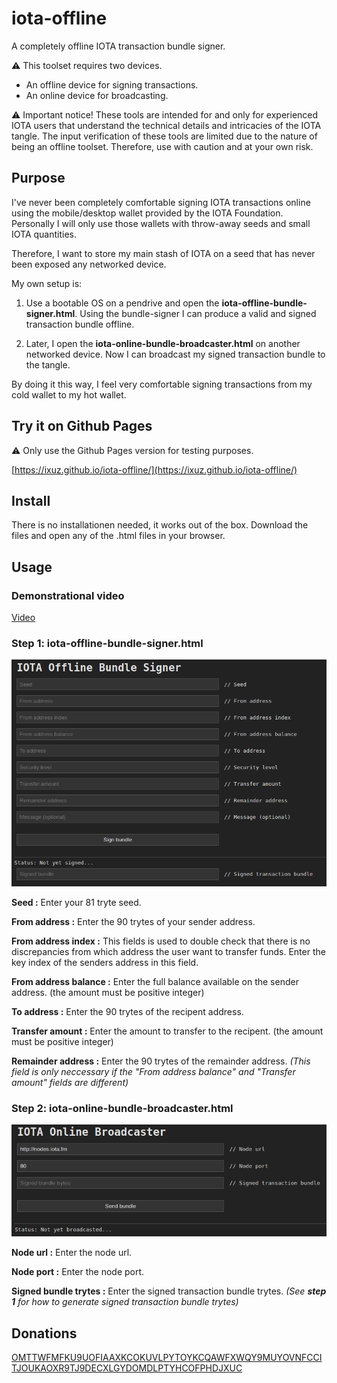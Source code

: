 # iota-offline
A completely offline IOTA transaction bundle signer.

:warning: This toolset requires two devices.
* An offline device for signing transactions.
* An online device for broadcasting.

:warning: Important notice! These tools are intended for and only for experienced IOTA users that understand the technical details and intricacies of the IOTA tangle. The input verification of these tools are limited due to the nature of being an offline toolset. Therefore, use with caution and at your own risk.

## Purpose
I've never been completely comfortable signing IOTA transactions online using the mobile/desktop wallet provided by the IOTA Foundation. Personally I will only use those wallets with throw-away seeds and small IOTA quantities.

Therefore, I want to store my main stash of IOTA on a seed that has never been exposed any networked device.

My own setup is:
1. Use a bootable OS on a pendrive and open the **iota-offline-bundle-signer.html**.
Using the bundle-signer I can produce a valid and signed transaction bundle offline.

2. Later, I open the **iota-online-bundle-broadcaster.html** on another networked device.
Now I can broadcast my signed transaction bundle to the tangle.

By doing it this way, I feel very comfortable signing transactions from my cold wallet to my hot wallet.

## Try it on Github Pages
:warning: Only use the Github Pages version for testing purposes.

[https://ixuz.github.io/iota-offline/](https://ixuz.github.io/iota-offline/)

## Install
There is no installationen needed, it works out of the box.
Download the files and open any of the .html files in your browser.

## Usage

### Demonstrational video

[Video](https://www.youtube.com/watch?v=hKLVcqpdBLc)

### Step 1: iota-offline-bundle-signer.html ###

![bundle-signer.png](https://github.com/ixuz/iota-offline/blob/master/screenshots/bundle-signer.png)

**Seed :**
Enter your 81 tryte seed.

**From address :**
Enter the 90 trytes of your sender address.

**From address index :**
This fields is used to double check that there is no discrepancies from which address the user want to transfer funds.
Enter the key index of the senders address in this field.

**From address balance :**
Enter the full balance available on the sender address. (the amount must be positive integer)

**To address :**
Enter the 90 trytes of the recipent address.

**Transfer amount :**
Enter the amount to transfer to the recipent. (the amount must be positive integer)

**Remainder address :**
Enter the 90 trytes of the remainder address.
*(This field is only neccessary if the "From address balance" and "Transfer amount" fields are different)*

### Step 2: iota-online-bundle-broadcaster.html ###

![bundle-broadcaster.png](https://github.com/ixuz/iota-offline/blob/master/screenshots/bundle-broadcaster.png)

**Node url :**
Enter the node url.

**Node port :**
Enter the node port.

**Signed bundle trytes :**
Enter the signed transaction bundle trytes.
*(See **step 1** for how to generate signed transaction bundle trytes)*

## Donations
[OMTTWFMFKU9UOFIAAXKCOKUVLPYTOYKCQAWFXWQY9MUYOVNFCCITJOUKAOXR9TJ9DECXLGYDOMDLPTYHCOFPHDJXUC](https://thetangle.org/address/OMTTWFMFKU9UOFIAAXKCOKUVLPYTOYKCQAWFXWQY9MUYOVNFCCITJOUKAOXR9TJ9DECXLGYDOMDLPTYHCOFPHDJXUC)
